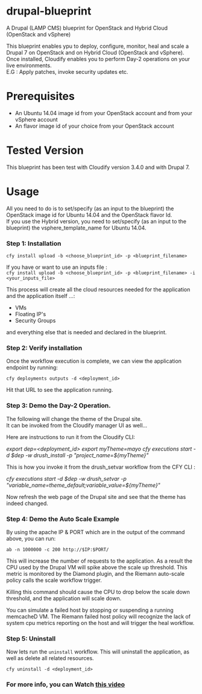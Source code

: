 # drupal-blueprint
A Drupal (LAMP CMS) blueprint for OpenStack and Hybrid Cloud (OpenStack and vSphere)

This blueprint enables ypu to deploy, configure, monitor, heal and scale a Drupal 7 on OpenStack and on Hybrid Cloud (OpenStack and vSphere). <br>
Once installed, Cloudify enables you to perform Day-2 operations on your live environments. <br>
E.G :  Apply patches, invoke security updates etc. <br>


# Prerequisites

- An Ubuntu 14.04 image id from your OpenStack account and from your vSphere account <br>
- An flavor image id of your choice from your OpenStack account <br>

# Tested Version

This blueprint has been test with Cloudify version 3.4.0 and with Drupal 7.

# Usage

All you need to do is to set/specify (as an input to the blueprint) the OpenStack image id for Ubuntu 14.04 and the OpenStack flavor Id. <br>
If you use the Hybrid version, you need to set/specify (as an input to the blueprint) the vsphere_template_name for Ubuntu 14.04.


### Step 1: Installation

`cfy install upload -b <choose_blueprint_id> -p <blueprint_filename>` <br>

If you have or want to use an inputs file : <br>
`cfy install upload -b <choose_blueprint_id> -p <blueprint_filename> -i <your_inputs_file>` <br>

This process will create all the cloud resources needed for the application and the application itself ...: <br>

- VMs
- Floating IP's
- Security Groups

and everything else that is needed and declared in the blueprint.<br>

### Step 2: Verify installation

Once the workflow execution is complete, we can view the application endpoint by running: <br>

`cfy deployments outputs -d <deployment_id>`

Hit that URL to see the application running.

### Step 3: Demo the Day-2 Operation.

The following will change the theme of the Drupal site. <br>
It can be invoked from the Cloudify manager UI as well...

Here are instructions to run it from the Cloudify CLI: <br>

*export dep=<deployment_id>*
*export myTheme=mayo*
*cfy executions start -d $dep  -w drush_install -p "project_name=${myTheme}"*

This is how you invoke it from the drush_setvar workflow from the CFY CLI :

*cfy executions start -d $dep  -w drush_setvar -p "variable_name=theme_default;variable_value=${myTheme}"*

Now refresh the web page of the Drupal site and see that the theme has indeed changed.


### Step 4: Demo the Auto Scale Example

By using the apache IP & PORT which are in the output of the command above, you can run:

`ab -n 1000000 -c 200 http://$IP:$PORT/`

This will increase the number of requests to the application. As a result the CPU used by the Drupal VM will spike above the scale up threshold. This metric is monitored by the Diamond plugin, and the Riemann auto-scale policy calls the scale workflow trigger.

Killing this command should cause the CPU to drop below the scale down threshold, and the application will scale down.

You can simulate a failed host by stopping or suspending a running memcacheD VM. The Riemann failed host policy will recognize the lack of system cpu metrics reporting on the host and will trigger the heal workflow.

### Step 5: Uninstall

Now lets run the `uninstall` workflow. This will uninstall the application,
as well as delete all related resources. <br>

`cfy uninstall -d <deployment_id>`

### For more info, you can Watch [this video](https://www.youtube.com/watch?v=GaUMZKtS8ws)

